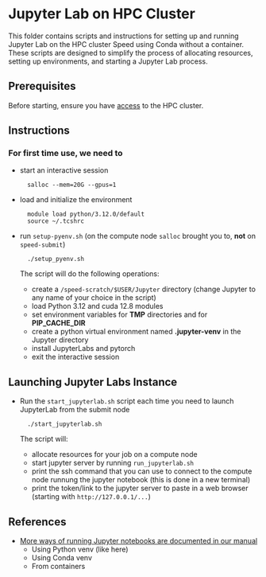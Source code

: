 <!-- TOC --><a name="README"></a>
# Jupyter Lab on HPC Cluster

This folder contains scripts and instructions for setting up and running Jupyter Lab on the HPC cluster Speed using Conda without a container. These scripts are designed to simplify the process of allocating resources, setting up environments, and starting a Jupyter Lab process.

<!-- TOC --><a name="Prerequisites"></a>
## Prerequisites

Before starting, ensure you have [access](https://nag-devops.github.io/speed-hpc/#requesting-access) to the HPC cluster.

<!-- TOC --><a name="Instructions"></a>
## Instructions

### For first time use, we need to

* start an interactive session

        salloc --mem=20G --gpus=1

* load and initialize the environment 

        module load python/3.12.0/default
        source ~/.tcshrc

* run `setup-pyenv.sh` (on the compute node `salloc` brought you to, **not** on `speed-submit`)

        ./setup_pyenv.sh

    The script will do the following operations:
    - create a `/speed-scratch/$USER/Jupyter` directory (change Jupyter to any name of your choice in the script)
    - load Python 3.12 and cuda 12.8 modules
    - set environment variables for **TMP** directories and for **PIP_CACHE_DIR** 
    - create a python virtual environment named **.jupyter-venv** in the Jupyter directory
    - install JupyterLabs and pytorch
    - exit the interactive session

## Launching Jupyter Labs Instance

* Run the `start_jupyterlab.sh` script each time you need to launch JupyterLab from the submit node

        ./start_jupyterlab.sh

    The script will:
    - allocate resources for your job on a compute node
    - start jupyter server by running `run_jupyterlab.sh`
    - print the ssh command that you can use to connect to the compute node runnung the jupyter notebook (this is done in a new terminal)
    - print the token/link to the jupyter server to paste in a web browser (starting with `http://127.0.0.1/...`)

## References

* [More ways of running Jupyter notebooks are documented in our manual](https://nag-devops.github.io/speed-hpc/#jupyter-notebooks)
  * Using Python venv (like here)
  * Using Conda venv 
  * From containers
  

<!-- TOC end -->
